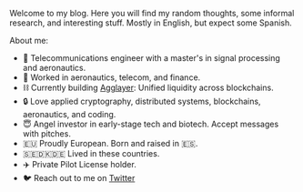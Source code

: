 Welcome to my blog. Here you will find my random thoughts, some informal research, and interesting stuff. Mostly in English, but expect some Spanish.

About me:

* 📡 Telecommunications engineer with a master's in signal processing and aeronautics.
* 💼 Worked in aeronautics, telecom, and finance.
* ⛓️ Currently building [Agglayer](https://www.agglayer.dev/): Unified liquidity across blockchains.
* 🔒 Love applied cryptography, distributed systems, blockchains, aeronautics, and coding.
* 😇 Angel investor in early-stage tech and biotech. Accept messages with pitches.
* 🇪🇺 Proudly European. Born and raised in 🇪🇸.
* 🇸🇪🇩🇰🇩🇪 Lived in these countries.
* ✈️ Private Pilot License holder.
* 🐦 Reach out to me on [Twitter](https://x.com/alrevuelta)

